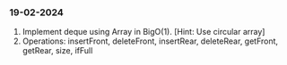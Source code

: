 ### 19-02-2024

1. Implement deque using Array in BigO(1). [Hint: Use circular array]
2. Operations: insertFront, deleteFront, insertRear, deleteRear, getFront, getRear, size, ifFull
